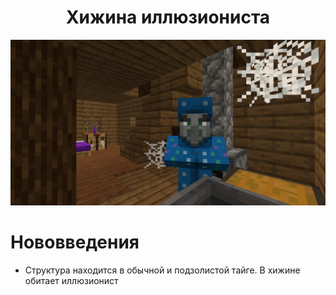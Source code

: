 <div align="center">

<h1> Хижина иллюзиониста </h1>

![image](https://github.com/Slarof/Custom_Structures/blob/main/files/2024-11-17_20.55.18.png)
</div>

# Нововведения
- Структура находится в обычной и подзолистой тайге. В хижине обитает иллюзионист

